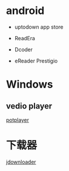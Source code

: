 # android

+ uptodown app store

+ ReadEra

+ Dcoder

+ eReader Prestigio

# Windows

## vedio player
[potplayer](https://potplayer.org/)

# 下载器
[jdownloader](https://jdownloader.org/download/index)
